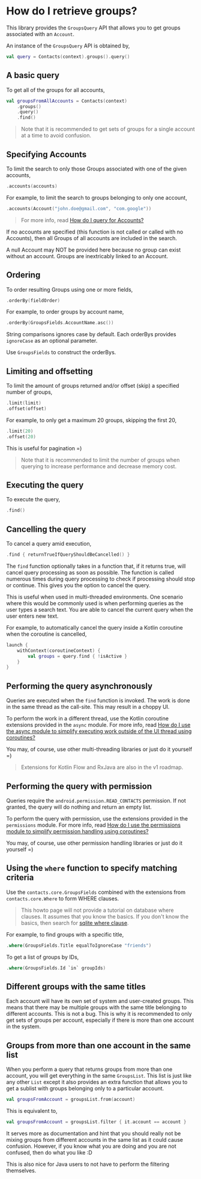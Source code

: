 # How do I retrieve groups?

This library provides the `GroupsQuery` API that allows you to get groups associated with an 
`Account`.

An instance of the `GroupsQuery` API is obtained by,

```kotlin
val query = Contacts(context).groups().query()
```

## A basic query

To get all of the groups for all accounts,

```kotlin
val groupsFromAllAccounts = Contacts(context)
    .groups()
    .query()
    .find()
```

> Note that it is recommended to get sets of groups for a single account at a time to avoid confusion.

## Specifying Accounts

To limit the search to only those Groups associated with one of the given accounts,

```kotlin
.accounts(accounts)
```

For example, to limit the search to groups belonging to only one account,

```kotlin
.accounts(Account("john.doe@gmail.com", "com.google"))
```

> For more info, read [How do I query for Accounts?](/howto/howto-query-accounts.md)

If no accounts are specified (this function is not called or called with no Accounts), then all
Groups of all accounts are included in the search.

A null Account may NOT be provided here because no group can exist without an account. Groups are
inextricably linked to an Account.

## Ordering

To order resulting Groups using one or more fields,

```kotlin
.orderBy(fieldOrder)
```

For example, to order groups by account name,

```kotlin
.orderBy(GroupsFields.AccountName.asc())
```

String comparisons ignores case by default. Each orderBys provides `ignoreCase` as an optional
parameter.

Use `GroupsFields` to construct the orderBys.

## Limiting and offsetting

To limit the amount of groups returned and/or offset (skip) a specified number of groups,

```kotlin
.limit(limit)
.offset(offset)
```

For example, to only get a maximum 20 groups, skipping the first 20,

```kotlin
.limit(20)
.offset(20)
```

This is useful for pagination =)

> Note that it is recommended to limit the number of groups when querying to increase performance
> and decrease memory cost.

## Executing the query

To execute the query,

```kotlin
.find()
```

## Cancelling the query

To cancel a query amid execution,

```kotlin
.find { returnTrueIfQueryShouldBeCancelled() }
```

The `find` function optionally takes in a function that, if it returns true, will cancel query
processing as soon as possible. The function is called numerous times during query processing to
check if processing should stop or continue. This gives you the option to cancel the query.

This is useful when used in multi-threaded environments. One scenario where this would be commonly
used is when performing queries as the user types a search text. You are able to cancel the current
query when the user enters new text.

For example, to automatically cancel the query inside a Kotlin coroutine when the coroutine is cancelled,

```kotlin
launch {
    withContext(coroutineContext) {
        val groups = query.find { !isActive }
    }
}
```

## Performing the query asynchronously

Queries are executed when the `find` function is invoked. The work is done in the same thread as
the call-site. This may result in a choppy UI.

To perform the work in a different thread, use the Kotlin coroutine extensions provided in the `async` module.
For more info, read [How do I use the async module to simplify executing work outside of the UI thread using coroutines?](/howto/howto-use-api-with-async-execution.md)

You may, of course, use other multi-threading libraries or just do it yourself =)

> Extensions for Kotlin Flow and RxJava are also in the v1 roadmap.

## Performing the query with permission

Queries require the `android.permission.READ_CONTACTS` permission. If not granted, the query will 
do nothing and return an empty list.

To perform the query with permission, use the extensions provided in the `permissions` module.
For more info, read [How do I use the permissions module to simplify permission handling using coroutines?](/howto/howto-use-api-with-permissions-handling.md)

You may, of course, use other permission handling libraries or just do it yourself =)

## Using the `where` function to specify matching criteria

Use the `contacts.core.GroupsFields` combined with the extensions from `contacts.core.Where` to form
WHERE clauses. 

> This howto page will not provide a tutorial on database where clauses. It assumes that you know the basics. 
> If you don't know the basics, then search for [sqlite where clause](https://www.google.com/search?q=sqlite+where+clause). 

For example, to find groups with a specific title,

```kotlin
.where(GroupsFields.Title equalToIgnoreCase "friends")
```

To get a list of groups by IDs,

```kotlin
.where(GroupsFields.Id `in` groupIds)
```

## Different groups with the same titles
  
Each account will have its own set of system and user-created groups. This means that there may be
multiple groups with the same title belonging to different accounts. This is not a bug. This is why
it is recommended to only get sets of groups per account, especially if there is more than one
account in the system.

## Groups from more than one account in the same list

When you perform a query that returns groups from more than one account, you will get everything
in the same `GroupsList`. This list is just like any other `List` except it also provides an extra
function that allows you to get a sublist with groups belonging only to a particular account.

```kotlin
val groupsFromAccount = groupsList.from(account)
```

This is equivalent to,

```kotlin
val groupsFromAccount = groupsList.filter { it.account == account }
```

It serves more as documentation and hint that you should really not be mixing groups from different
accounts in the same list as it could cause confusion. However, if you know what you are doing and
you are not confused, then do what you like :D 

This is also nice for Java users to not have to perform the filtering themselves.